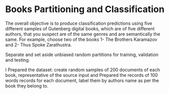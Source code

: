# Books Partitioning and Classification

The overall objective is to produce classification predictions using five different samples of Gutenberg digital books, which are of five different authors, that you suspect are of the same genres and are semantically the same. For example, choose two of the books 1- The Brothers Karamazov and 2- Thus Spoke Zarathustra.

Separate and set aside unbiased random partitions for training, validation and testing.

I Prepared the dataset: create random samples of 200 documents of each book, representative of the source input and  Prepared the records of 100 words records for each document, label them by authors name as per the book they belong to.
